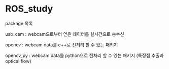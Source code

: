 # ROS_study

package 목록

usb_cam : webcam으로부터 얻은 데이터를 실시간으로 송수신

opencv : webcam data를 c++로 전처리 할 수 있는 패키지

opencv_py : webcam data를 python으로 전처리 할 수 있는 패키지 (특징점 추출과 optical flow)
